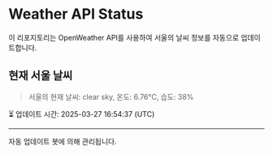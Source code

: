 
# Weather API Status

이 리포지토리는 OpenWeather API를 사용하여 서울의 날씨 정보를 자동으로 업데이트합니다.

## 현재 서울 날씨
> 서울의 현재 날씨: clear sky, 온도: 6.76°C, 습도: 38%

⏳ 업데이트 시간: 2025-03-27 16:54:37 (UTC)

---
자동 업데이트 봇에 의해 관리됩니다.
